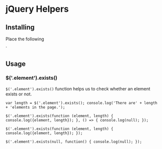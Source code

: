 # jQuery Helpers

## Installing
Place the following <script>s near the end of your pages, right before the closing </body> tag, to enable them. jQuery must come first, and then our plugins.

`
<script src="https://code.jquery.com/jquery-3.2.1.slim.min.js"></script>
<script src="https://unpkg.com/jquery-helpers@latest/dist/jquery.helpers.js"></script>
`

## Usage

### $('.element').exists()
`$('.element').exists()` function helps us to check whether an element exists or not.

`
var length = $('.element').exists();
console.log('There are' + length + 'elements in the page.');
`

`
$('.element').exists(function (element, length) {
	console.log({element, length});
}, () => {
	console.log(null);
});
`

`
$('.element').exists(function (element, length) {
	console.log({element, length});
});
`

`
$('.element').exists(null, function() {
	console.log(null);
});
`
